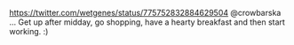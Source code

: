 https://twitter.com/wetgenes/status/775752832884629504 @crowbarska ... Get up after midday, go shopping, have a hearty breakfast and then start working. :)